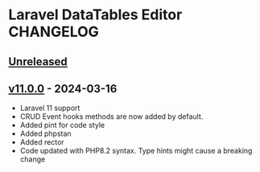 # Laravel DataTables Editor CHANGELOG

## [Unreleased](https://github.com/yajra/laravel-datatables-editor/compare/v11.0.0...master)

## [v11.0.0](https://github.com/yajra/laravel-datatables-editor/compare/1,x...v11.0.0) - 2024-03-16

- Laravel 11 support
- CRUD Event hooks methods are now added by default.
- Added pint for code style
- Added phpstan
- Added rector
- Code updated with PHP8.2 syntax. Type hints might cause a breaking change
